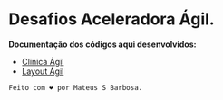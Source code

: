 # Desafios Aceleradora Ágil.
**Documentação dos códigos aqui desenvolvidos:**

- [Clinica Ágil](https://github.com/Matteus-Barbosa/desafios-aceleradora-agil/blob/main/clinica_agil/clinicaAgil_DOC.md)
- [Layout Ágil]()

```
Feito com ❤ por Mateus S Barbosa.
```